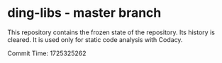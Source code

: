 # ding-libs - master branch

This repository contains the frozen state of the repository.
Its history is cleared. It is used only for static code
analysis with Codacy.

Commit Time: 1725325262